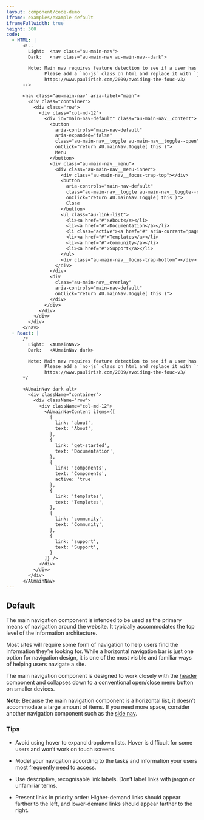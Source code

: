```yaml
---
layout: component/code-demo
iframe: examples/example-default
iframeFullwidth: true
height: 300
code:
  - HTML: |
      <!--
        Light:  <nav class="au-main-nav">
        Dark:   <nav class="au-main-nav au-main-nav--dark">

        Note: Main nav requires feature detection to see if a user has javascript.
              Please add a `no-js` class on html and replace it with `js` if enabled
              https://www.paulirish.com/2009/avoiding-the-fouc-v3/
      -->

      <nav class="au-main-nav" aria-label="main">
        <div class="container">
          <div class="row">
            <div class="col-md-12">
              <div id="main-nav-default" class="au-main-nav__content">
                <button
                  aria-controls="main-nav-default"
                  aria-expanded="false"
                  class="au-main-nav__toggle au-main-nav__toggle--open"
                  onClick="return AU.mainNav.Toggle( this )">
                  Menu
                </button>
                <div class="au-main-nav__menu">
                  <div class="au-main-nav__menu-inner">
                    <div class="au-main-nav__focus-trap-top"></div>
                    <button
                      aria-controls="main-nav-default"
                      class="au-main-nav__toggle au-main-nav__toggle--close"
                      onClick="return AU.mainNav.Toggle( this )">
                      Close
                    </button>
                    <ul class="au-link-list">
                      <li><a href="#">About</a></li>
                      <li><a href="#">Documentation</a></li>
                      <li class="active"><a href="#" aria-current="page">Components</a></li>
                      <li><a href="#">Templates</a></li>
                      <li><a href="#">Community</a></li>
                      <li><a href="#">Support</a></li>
                    </ul>
                    <div class="au-main-nav__focus-trap-bottom"></div>
                  </div>
                </div>
                <div
                  class="au-main-nav__overlay"
                  aria-controls="main-nav-default"
                  onClick="return AU.mainNav.Toggle( this )">
                </div>
              </div>
            </div>
          </div>
        </div>
      </nav>
  - React: |
      /*
        Light:  <AUmainNav>
        Dark:   <AUmainNav dark>

        Note: Main nav requires feature detection to see if a user has javascript.
              Please add a `no-js` class on html and replace it with `js` if enabled
              https://www.paulirish.com/2009/avoiding-the-fouc-v3/
      */

      <AUmainNav dark alt>
        <div className="container">
          <div className="row">
            <div className="col-md-12">
              <AUmainNavContent items={[
                {
                  link: 'about',
                  text: 'About',
                },
                {
                  link: 'get-started',
                  text: 'Documentation',
                },
                {
                  link: 'components',
                  text: 'Components',
                  active: 'true'
                },
                {
                  link: 'templates',
                  text: 'Templates',
                },
                {
                  link: 'community',
                  text: 'Community',
                },
                {
                  link: 'support',
                  text: 'Support',
                }
              ]} />
            </div>
          </div>
        </div>
      </AUmainNav>
---
```

## Default

The main navigation component is intended to be used as the primary means of navigation around the website. It typically accommodates the top level of the information architecture.

Most sites will require some form of navigation to help users find the information they’re looking for. While a horizontal navigation bar is just one option for navigation design, it is one of the most visible and familiar ways of helping users navigate a site.

The main navigation component is designed to work closely with the [header](/components/header/) component and collapses down to a conventional open/close menu button on smaller devices.

**Note:** Because the main navigation component is a horizontal list, it doesn’t accommodate a large amount of items. If you need more space, consider another navigation component such as the [side nav](/components/side-nav/).

### Tips

- Avoid using hover to expand dropdown lists. Hover is difficult for some users and won’t work on touch screens.

- Model your navigation according to the tasks and information your users most frequently need to access.

- Use descriptive, recognisable link labels. Don’t label links with jargon or unfamiliar terms.

- Present links in priority order: Higher-demand links should appear farther to the left, and lower-demand links should appear farther to the right.
